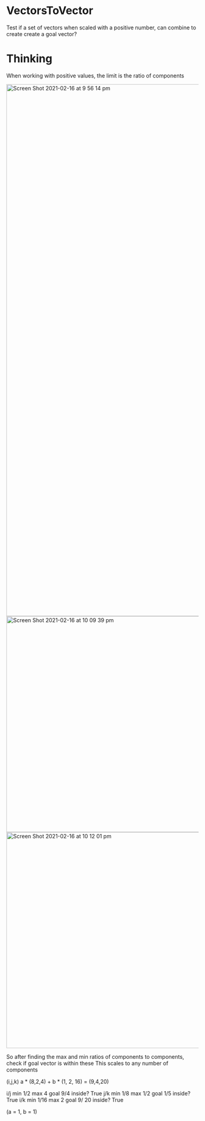 # VectorsToVector

  Test if a set of vectors when scaled with a positive number, can combine to create create a goal vector?
  
  # Thinking
    
   When working with positive values, the limit is the ratio of components
    
   <img width="1394" alt="Screen Shot 2021-02-16 at 9 56 14 pm" src="https://user-images.githubusercontent.com/69740744/108053795-c8de5380-7045-11eb-9504-37e29142e5f7.png">
    <img width="566" alt="Screen Shot 2021-02-16 at 10 09 39 pm" src="https://user-images.githubusercontent.com/69740744/108055728-45723180-7048-11eb-929f-ff3e629d42a7.png">
    <img width="566" alt="Screen Shot 2021-02-16 at 10 12 01 pm" src="https://user-images.githubusercontent.com/69740744/108055736-47d48b80-7048-11eb-8e3d-1a5a64f9cfde.png">
      
  So after finding the max and min ratios of components to components, check if goal vector is within these
  This scales to any number of components
  
  (i,j,k)
  a * (8,2,4) + b * (1, 2, 16) = (9,4,20)

  i/j
    min 1/2
    max 4
    goal 9/4
    inside? True
  j/k
    min 1/8
    max 1/2
    goal 1/5
    inside? True
  i/k
    min 1/16
    max 2
    goal 9/ 20
    inside? True
   
   (a = 1, b = 1)
  
  
  
  
